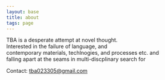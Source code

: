 ```yaml
---
layout: base
title: about
tags: page
---
```


TBA is a desperate attempt at novel thought.  
Interested in the failure of language, and  
contemporary materials, techlnogies, and processes etc. and  
falling apart at the seams in multi-discplinary search for

Contact: tba023305@gmail.com